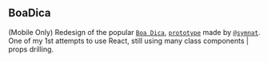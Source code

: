 ## BoaDica
(Mobile Only) Redesign of the popular [`Boa Dica`](https://www.boadica.com.br/), [`prototype`](https://xd.adobe.com/view/c607cf6a-a653-4fcb-949e-27ff37840378-9354/grid/) made by [`@symnat`](https://www.behance.net/symnat).  
One of my 1st attempts to use React, still using many class components | props drilling. 
